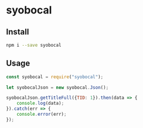 # syobocal

## Install

```bash
npm i --save syobocal
```

## Usage

```js
const syobocal = require("syobocal");

let syobocalJson = new syobocal.Json();

syobocalJson.getTitleFull({TID: 1}).then(data => {
    console.log(data);
}).catch(err => {
    console.error(err);
});
```
